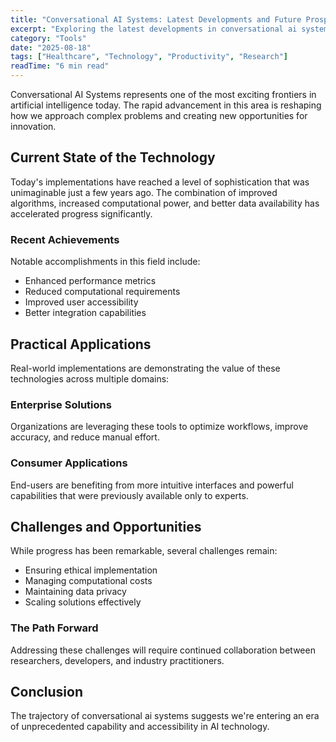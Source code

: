 ```yaml
---
title: "Conversational AI Systems: Latest Developments and Future Prospects"
excerpt: "Exploring the latest developments in conversational ai systems and their implications for the future of artificial intelligence and automation."
category: "Tools"
date: "2025-08-18"
tags: ["Healthcare", "Technology", "Productivity", "Research"]
readTime: "6 min read"
---
```


Conversational AI Systems represents one of the most exciting frontiers in artificial intelligence today. The rapid advancement in this area is reshaping how we approach complex problems and creating new opportunities for innovation.

## Current State of the Technology

Today's implementations have reached a level of sophistication that was unimaginable just a few years ago. The combination of improved algorithms, increased computational power, and better data availability has accelerated progress significantly.

### Recent Achievements

Notable accomplishments in this field include:
- Enhanced performance metrics
- Reduced computational requirements
- Improved user accessibility
- Better integration capabilities

## Practical Applications

Real-world implementations are demonstrating the value of these technologies across multiple domains:

### Enterprise Solutions
Organizations are leveraging these tools to optimize workflows, improve accuracy, and reduce manual effort.

### Consumer Applications
End-users are benefiting from more intuitive interfaces and powerful capabilities that were previously available only to experts.

## Challenges and Opportunities

While progress has been remarkable, several challenges remain:
- Ensuring ethical implementation
- Managing computational costs
- Maintaining data privacy
- Scaling solutions effectively

### The Path Forward

Addressing these challenges will require continued collaboration between researchers, developers, and industry practitioners.

## Conclusion

The trajectory of conversational ai systems suggests we're entering an era of unprecedented capability and accessibility in AI technology.